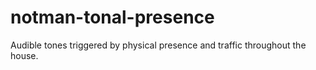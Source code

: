 # notman-tonal-presence
Audible tones triggered by physical presence and traffic throughout the house.
